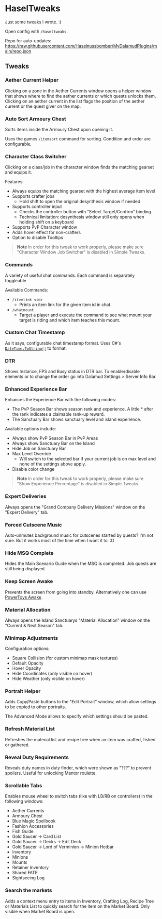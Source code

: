 # HaselTweaks

Just some tweaks I wrote. :)

Open config with `/haseltweaks`.

Repo for auto-updates:  
https://raw.githubusercontent.com/Haselnussbomber/MyDalamudPlugins/main/repo.json

## Tweaks

### Aether Current Helper

Clicking on a zone in the Aether Currents window opens a helper window that shows where to find the aether currents or which quests unlocks them. Clicking on an aether current in the list flags the position of the aether current or the quest giver on the map.

### Auto Sort Armoury Chest

Sorts items inside the Armoury Chest upon opening it.

Uses the games `/itemsort` command for sorting. Condition and order are configurable.

### Character Class Switcher

Clicking on a class/job in the character window finds the matching gearset and equips it.

Features:

- Always equips the matching gearset with the highest average item level
- Supports crafter jobs
  - Hold shift to open the original desynthesis window if needed
- Supports controller input
  - Checks the controller button with "Select Target/Confirm" binding
  - Technical limitation: desynthesis window still only opens when holding shift on a keyboard
- Supports PvP Character window
- Adds hover effect for non-crafters
- Option to disable Tooltips

> **Note**
> In order for this tweak to work properly, please make sure "Character Window Job Switcher" is disabled in Simple Tweaks.

### Commands

A variety of useful chat commands. Each command is separately toggleable.

Available Commands:

- `/itemlink <id>`
  - Prints an item link for the given item id in chat.
- `/whatmount`
  - Target a player and execute the command to see what mount your target is riding and which item teaches this mount.

### Custom Chat Timestamp

As it says, configurable chat timestamp format. Uses C#'s <a href="https://docs.microsoft.com/en-us/dotnet/standard/base-types/custom-date-and-time-format-strings" target="_blank" rel="noreferrer noopener">`DateTime.ToString()`</a> to format.

### DTR

Shows Instance, FPS and Busy status in DTR bar. To enable/disable elements or to change the order go into Dalamud Settings > Server Info Bar.

### Enhanced Experience Bar

Enhances the Experience Bar with the following modes:

- The PvP Season Bar shows season rank and experience. A little * after the rank indicates a claimable rank-up reward.
- The Sanctuary Bar shows sanctuary level and island experience.

Available options include:

- Always show PvP Season Bar in PvP Areas
- Always show Sanctuary Bar on the Island
- Hide Job on Sanctuary Bar
- Max Level Override
  - Will switch to the selected bar if your current job is on max level and none of the settings above apply.
- Disable color change

> **Note**
> In order for this tweak to work properly, please make sure "Show Experience Percentage" is disabled in Simple Tweaks.

### Expert Deliveries

Always opens the "Grand Company Delivery Missions" window on the "Expert Delivery" tab.

### Forced Cutscene Music

Auto-unmutes background music for cutscenes started by quests? I'm not sure. But it works most of the time when I want it to. :D

### Hide MSQ Complete

Hides the Main Scenario Guide when the MSQ is completed. Job quests are still being displayed.

### Keep Screen Awake

Prevents the screen from going into standby. Alternatively one can use [PowerToys Awake](https://docs.microsoft.com/windows/powertoys/).

### Material Allocation

Always opens the Island Sanctuarys "Material Allocation" window on the "Current & Next Season" tab.

### Minimap Adjustments

Configuration options:

- Square Collision (for custom minimap mask textures)
- Default Opacity
- Hover Opacity
- Hide Coordinates (only visible on hover)
- Hide Weather (only visible on hover)

### Portrait Helper

Adds Copy/Paste buttons to the "Edit Portrait" window, which allow settings to be copied to other portraits.

The Advanced Mode allows to specify which settings should be pasted.

### Refresh Material List

Refreshes the material list and recipe tree when an item was crafted, fished or gathered.

### Reveal Duty Requirements

Reveals duty names in duty finder, which were shown as "???" to prevent spoilers. Useful for unlocking Mentor roulette.

### Scrollable Tabs

Enables mouse wheel to switch tabs (like with LB/RB on controllers) in the following windows:

- Aether Currents
- Armoury Chest
- Blue Magic Spellbook
- Fashion Accessories
- Fish Guide
- Gold Saucer -> Card List
- Gold Saucer -> Decks -> Edit Deck
- Gold Saucer -> Lord of Verminion -> Minion Hotbar
- Inventory
- Minions
- Mounts
- Retainer Inventory
- Shared FATE
- Sightseeing Log

### Search the markets

Adds a context menu entry to items in Inventory, Crafting Log, Recipe Tree or Materials List to quickly search for the item on the Market Board. Only visible when Market Board is open.
